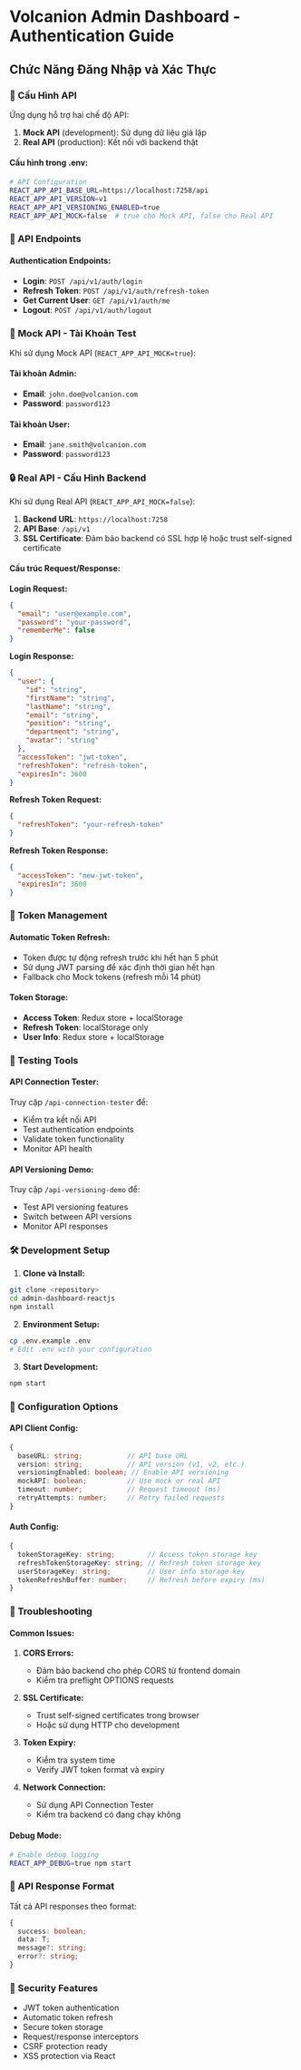 # Volcanion Admin Dashboard - Authentication Guide

## Chức Năng Đăng Nhập và Xác Thực

### 🔧 Cấu Hình API

Ứng dụng hỗ trợ hai chế độ API:

1. **Mock API** (development): Sử dụng dữ liệu giả lập
2. **Real API** (production): Kết nối với backend thật

#### Cấu hình trong .env:
```bash
# API Configuration
REACT_APP_API_BASE_URL=https://localhost:7258/api
REACT_APP_API_VERSION=v1
REACT_APP_API_VERSIONING_ENABLED=true
REACT_APP_API_MOCK=false  # true cho Mock API, false cho Real API
```

### 🚀 API Endpoints

#### Authentication Endpoints:
- **Login**: `POST /api/v1/auth/login`
- **Refresh Token**: `POST /api/v1/auth/refresh-token`
- **Get Current User**: `GET /api/v1/auth/me`
- **Logout**: `POST /api/v1/auth/logout`

### 🔑 Mock API - Tài Khoản Test

Khi sử dụng Mock API (`REACT_APP_API_MOCK=true`):

#### Tài khoản Admin:
- **Email**: `john.doe@volcanion.com`
- **Password**: `password123`

#### Tài khoản User:
- **Email**: `jane.smith@volcanion.com`
- **Password**: `password123`

### 🔒 Real API - Cấu Hình Backend

Khi sử dụng Real API (`REACT_APP_API_MOCK=false`):

1. **Backend URL**: `https://localhost:7258`
2. **API Base**: `/api/v1`
3. **SSL Certificate**: Đảm bảo backend có SSL hợp lệ hoặc trust self-signed certificate

#### Cấu trúc Request/Response:

**Login Request:**
```json
{
  "email": "user@example.com",
  "password": "your-password",
  "rememberMe": false
}
```

**Login Response:**
```json
{
  "user": {
    "id": "string",
    "firstName": "string",
    "lastName": "string",
    "email": "string",
    "position": "string",
    "department": "string",
    "avatar": "string"
  },
  "accessToken": "jwt-token",
  "refreshToken": "refresh-token",
  "expiresIn": 3600
}
```

**Refresh Token Request:**
```json
{
  "refreshToken": "your-refresh-token"
}
```

**Refresh Token Response:**
```json
{
  "accessToken": "new-jwt-token",
  "expiresIn": 3600
}
```

### 🔄 Token Management

#### Automatic Token Refresh:
- Token được tự động refresh trước khi hết hạn 5 phút
- Sử dụng JWT parsing để xác định thời gian hết hạn
- Fallback cho Mock tokens (refresh mỗi 14 phút)

#### Token Storage:
- **Access Token**: Redux store + localStorage
- **Refresh Token**: localStorage only
- **User Info**: Redux store + localStorage

### 🧪 Testing Tools

#### API Connection Tester:
Truy cập `/api-connection-tester` để:
- Kiểm tra kết nối API
- Test authentication endpoints  
- Validate token functionality
- Monitor API health

#### API Versioning Demo:
Truy cập `/api-versioning-demo` để:
- Test API versioning features
- Switch between API versions
- Monitor API responses

### 🛠️ Development Setup

1. **Clone và Install:**
```bash
git clone <repository>
cd admin-dashboard-reactjs
npm install
```

2. **Environment Setup:**
```bash
cp .env.example .env
# Edit .env with your configuration
```

3. **Start Development:**
```bash
npm start
```

### 🔧 Configuration Options

#### API Client Config:
```typescript
{
  baseURL: string;           // API base URL
  version: string;           // API version (v1, v2, etc.)
  versioningEnabled: boolean; // Enable API versioning
  mockAPI: boolean;          // Use mock or real API
  timeout: number;           // Request timeout (ms)
  retryAttempts: number;     // Retry failed requests
}
```

#### Auth Config:
```typescript
{
  tokenStorageKey: string;        // Access token storage key
  refreshTokenStorageKey: string; // Refresh token storage key  
  userStorageKey: string;         // User info storage key
  tokenRefreshBuffer: number;     // Refresh before expiry (ms)
}
```

### 🚨 Troubleshooting

#### Common Issues:

1. **CORS Errors:**
   - Đảm bảo backend cho phép CORS từ frontend domain
   - Kiểm tra preflight OPTIONS requests

2. **SSL Certificate:**
   - Trust self-signed certificates trong browser
   - Hoặc sử dụng HTTP cho development

3. **Token Expiry:**
   - Kiểm tra system time
   - Verify JWT token format và expiry

4. **Network Connection:**
   - Sử dụng API Connection Tester
   - Kiểm tra backend có đang chạy không

#### Debug Mode:
```bash
# Enable debug logging
REACT_APP_DEBUG=true npm start
```

### 📝 API Response Format

Tất cả API responses theo format:
```typescript
{
  success: boolean;
  data: T;
  message?: string;
  error?: string;
}
```

### 🔐 Security Features

- JWT token authentication
- Automatic token refresh
- Secure token storage
- Request/response interceptors
- CSRF protection ready
- XSS protection via React
